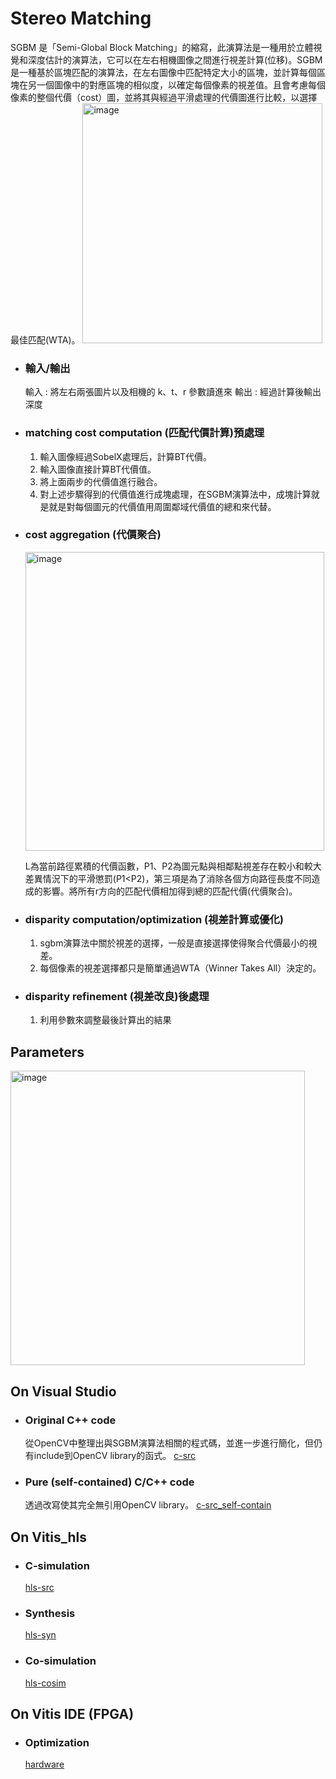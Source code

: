# Stereo Matching
SGBM 是「Semi-Global Block Matching」的縮寫，此演算法是一種用於立體視覺和深度估計的演算法，它可以在左右相機圖像之間進行視差計算(位移)。SGBM 是一種基於區塊匹配的演算法，在左右圖像中匹配特定大小的區塊，並計算每個區塊在另一個圖像中的對應區塊的相似度，以確定每個像素的視差值。且會考慮每個像素的整個代價（cost）圖，並將其與經過平滑處理的代價圖進行比較，以選擇最佳匹配(WTA)。
    <img width="384" alt="image" src="https://github.com/bol-edu/robotics-computing/assets/99881755/c4eaf86f-6ba9-4b8d-9fb2-3d9dff1056ec">

- ### 輸入/輸出
    輸入 : 將左右兩張圖片以及相機的 k、t、r 參數讀進來
    輸出 : 經過計算後輸出深度
- ### matching cost computation (匹配代價計算)預處理
    1. 輸入圖像經過SobelX處理后，計算BT代價。
    2. 輸入圖像直接計算BT代價值。
    3. 將上面兩步的代價值進行融合。
    4. 對上述步驟得到的代價值進行成塊處理，在SGBM演算法中，成塊計算就是就是對每個圖元的代價值用周圍鄰域代價值的總和來代替。
- ### cost aggregation (代價聚合) 
    <img width="478" alt="image" src="https://github.com/bol-edu/robotics-computing/assets/99881755/28a0837d-21b5-400c-8393-a4e6eafb9c6f">


    L為當前路徑累積的代價函數，P1、P2為圖元點與相鄰點視差存在較小和較大差異情況下的平滑懲罰(P1<P2)，第三項是為了消除各個方向路徑長度不同造成的影響。將所有r方向的匹配代價相加得到總的匹配代價(代價聚合)。
- ### disparity computation/optimization (視差計算或優化)
    1. sgbm演算法中關於視差的選擇，一般是直接選擇使得聚合代價最小的視差。
    2. 每個像素的視差選擇都只是簡單通過WTA（Winner Takes All）決定的。
- ### disparity refinement (視差改良)後處理
    1. 利用參數來調整最後計算出的結果

## Parameters
   <img width="471" alt="image" src="https://github.com/bol-edu/robotics-computing/assets/99881755/f8483508-672a-46dc-9348-c79b68d3ce55">

## On Visual Studio
- ### Original C++ code
    從OpenCV中整理出與SGBM演算法相關的程式碼，並進一步進行簡化，但仍有include到OpenCV library的函式。
    [c-src](https://github.com/bol-edu/robotics-computing/tree/main/SGBM/c-src)

- ### Pure (self-contained) C/C++ code
    透過改寫使其完全無引用OpenCV library。
    [c-src_self-contain](https://github.com/bol-edu/robotics-computing/tree/main/SGBM/c-src_self-contain)

## On Vitis_hls
- ### C-simulation
    [hls-src](https://github.com/bol-edu/robotics-computing/tree/main/SGBM/hls-src)

- ### Synthesis
    [hls-syn](https://github.com/bol-edu/robotics-computing/tree/main/SGBM/hls-syn)

- ### Co-simulation
    [hls-cosim](https://github.com/bol-edu/robotics-computing/tree/main/SGBM/hls-cosim)

## On Vitis IDE (FPGA)
- ### Optimization
    [hardware](https://github.com/bol-edu/robotics-computing/tree/main/SGBM/hardware)




